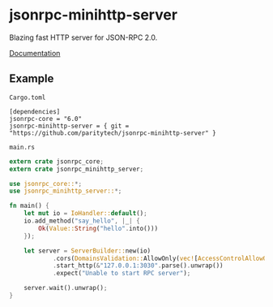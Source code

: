 # jsonrpc-minihttp-server
Blazing fast HTTP server for JSON-RPC 2.0.

[Documentation](http://paritytech.github.io/jsonrpc/jsonrpc_http_server/index.html)

## Example

`Cargo.toml`

```
[dependencies]
jsonrpc-core = "6.0"
jsonrpc-minihttp-server = { git = "https://github.com/paritytech/jsonrpc-minihttp-server" }
```

`main.rs`

```rust
extern crate jsonrpc_core;
extern crate jsonrpc_minihttp_server;

use jsonrpc_core::*;
use jsonrpc_minihttp_server::*;

fn main() {
    let mut io = IoHandler::default();
    io.add_method("say_hello", |_| {
		Ok(Value::String("hello".into()))
	});

    let server = ServerBuilder::new(io)
			.cors(DomainsValidation::AllowOnly(vec![AccessControlAllowOrigin::Null]))
			.start_http(&"127.0.0.1:3030".parse().unwrap())
			.expect("Unable to start RPC server");

	server.wait().unwrap();
}
```
